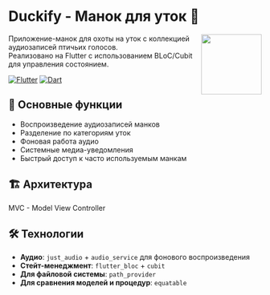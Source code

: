 # Duckify - Манок для уток 🦆

<img src="assets/app_icon.png" width="120" align="right">

Приложение-манок для охоты на уток с коллекцией аудиозаписей птичьих голосов.  
Реализовано на Flutter с использованием BLoC/Cubit для управления состоянием.

[![Flutter](https://img.shields.io/badge/Flutter-3.13+-blue.svg)](https://flutter.dev)
[![Dart](https://img.shields.io/badge/Dart-3.1+-blue.svg)](https://dart.dev)

## 📱 Основные функции

- Воспроизведение аудиозаписей манков
- Разделение по категориям уток
- Фоновая работа аудио
- Системные медиа-уведомления
- Быстрый доступ к часто используемым манкам

## 🏗️ Архитектура
MVC - Model View Controller

## 🛠️ Технологии

- **Аудио**: `just_audio` + `audio_service` для фонового воспроизведения
- **Стейт-менеджмент**: `flutter_bloc` + `cubit`
- **Для файловой системы**: `path_provider`
- **Для сравнения моделей и процедур**: `equatable`
